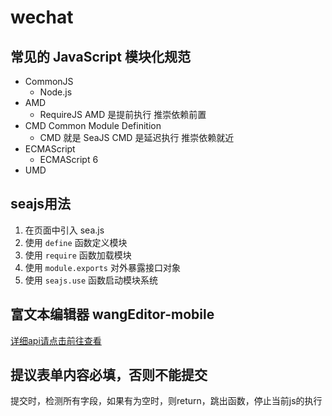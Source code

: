 # wechat

## 常见的 JavaScript 模块化规范

- CommonJS
  + Node.js
- AMD
  + RequireJS AMD 是提前执行  推崇依赖前置
- CMD Common Module Definition
  + CMD 就是 SeaJS  CMD 是延迟执行 推崇依赖就近
- ECMAScript
  + ECMAScript 6
- UMD

## seajs用法
1. 在页面中引入 sea.js
2. 使用 `define` 函数定义模块
3. 使用 `require` 函数加载模块
4. 使用 `module.exports` 对外暴露接口对象
5. 使用 `seajs.use` 函数启动模块系统


## 富文本编辑器 wangEditor-mobile

[详细api请点击前往查看](https://github.com/wangfupeng1988/wangEditor/)

## 提议表单内容必填，否则不能提交
提交时，检测所有字段，如果有为空时，则return，跳出函数，停止当前js的执行
   
